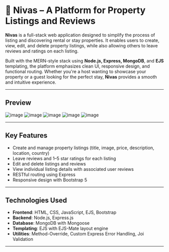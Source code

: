 # 🏡 Nivas – A Platform for Property Listings and Reviews

**Nivas** is a full-stack web application designed to simplify the process of listing and discovering rental or stay properties. It enables users to create, view, edit, and delete property listings, while also allowing others to leave reviews and ratings on each listing.

Built with the MERN-style stack using **Node.js, Express, MongoDB**, and **EJS** templating, the platform emphasizes clean UI, responsive design, and functional routing. Whether you're a host wanting to showcase your property or a guest looking for the perfect stay, **Nivas** provides a smooth and intuitive experience.

---

## Preview
![image](https://github.com/user-attachments/assets/cfab04f1-c3c6-4a1d-8ca9-5551c253dca4)
![image](https://github.com/user-attachments/assets/215efa1b-4839-4147-ac7a-811ad15af9e2)
![image](https://github.com/user-attachments/assets/9ec3c3ed-2a42-4aa5-a261-96b006a8ca78)
![image](https://github.com/user-attachments/assets/8924442b-990e-4572-9076-6b7771ce68b2)
![image](https://github.com/user-attachments/assets/547960ef-4dd0-4086-b840-54e3c36622e8)








---

## Key Features

- Create and manage property listings (title, image, price, description, location, country)
- Leave reviews and 1–5 star ratings for each listing
- Edit and delete listings and reviews
- View individual listing details with associated user reviews
- RESTful routing using Express
- Responsive design with Bootstrap 5

---

## Technologies Used

- **Frontend**: HTML, CSS, JavaScript, EJS, Bootstrap
- **Backend**: Node.js, Express.js
- **Database**: MongoDB with Mongoose 
- **Templating**: EJS with EJS-Mate layout engine
- **Utilities**: Method-Override, Custom Express Error Handling, Joi Validation

---


